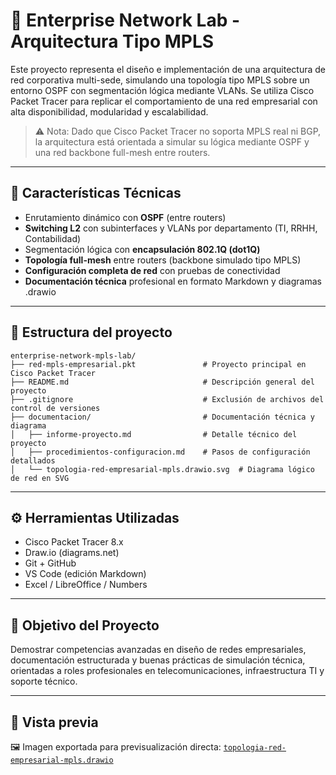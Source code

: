# 🏢 Enterprise Network Lab - Arquitectura Tipo MPLS

Este proyecto representa el diseño e implementación de una arquitectura de red corporativa multi-sede, simulando una topología tipo MPLS sobre un entorno OSPF con segmentación lógica mediante VLANs. Se utiliza Cisco Packet Tracer para replicar el comportamiento de una red empresarial con alta disponibilidad, modularidad y escalabilidad.

> ⚠️ Nota: Dado que Cisco Packet Tracer no soporta MPLS real ni BGP, la arquitectura está orientada a simular su lógica mediante OSPF y una red backbone full-mesh entre routers.

---

## 🧩 Características Técnicas

- Enrutamiento dinámico con **OSPF** (entre routers)
- **Switching L2** con subinterfaces y VLANs por departamento (TI, RRHH, Contabilidad)
- Segmentación lógica con **encapsulación 802.1Q (dot1Q)**
- **Topología full-mesh** entre routers (backbone simulado tipo MPLS)
- **Configuración completa de red** con pruebas de conectividad
- **Documentación técnica** profesional en formato Markdown y diagramas .drawio

---
## 📂 Estructura del proyecto

```
enterprise-network-mpls-lab/
├── red-mpls-empresarial.pkt               # Proyecto principal en Cisco Packet Tracer
├── README.md                              # Descripción general del proyecto
├── .gitignore                             # Exclusión de archivos del control de versiones
├── documentacion/                         # Documentación técnica y diagrama
│   ├── informe-proyecto.md                # Detalle técnico del proyecto
│   ├── procedimientos-configuracion.md    # Pasos de configuración detallados
│   └── topologia-red-empresarial-mpls.drawio.svg  # Diagrama lógico de red en SVG

```


---

## ⚙️ Herramientas Utilizadas

- Cisco Packet Tracer 8.x
- Draw.io (diagrams.net)
- Git + GitHub
- VS Code (edición Markdown)
- Excel / LibreOffice / Numbers

---

## 🎯 Objetivo del Proyecto

Demostrar competencias avanzadas en diseño de redes empresariales, documentación estructurada y buenas prácticas de simulación técnica, orientadas a roles profesionales en telecomunicaciones, infraestructura TI y soporte técnico.

---
## 📸 Vista previa

🖼️ Imagen exportada para previsualización directa:
[`topologia-red-empresarial-mpls.drawio`](documentacion/topologia-red-mpls.png)
